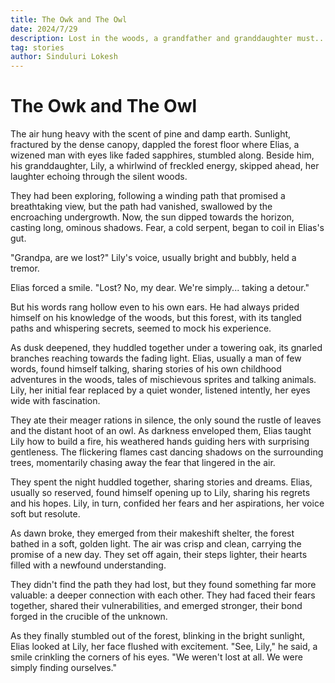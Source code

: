 ```yaml
---
title: The Owk and The Owl
date: 2024/7/29
description: Lost in the woods, a grandfather and granddaughter must...
tag: stories
author: Sinduluri Lokesh
---
```


# The Owk and The Owl

The air hung heavy with the scent of pine and damp earth. Sunlight, fractured by the dense canopy, dappled the forest floor where Elias, a wizened man with eyes like faded sapphires, stumbled along. Beside him, his granddaughter, Lily, a whirlwind of freckled energy, skipped ahead, her laughter echoing through the silent woods.

They had been exploring, following a winding path that promised a breathtaking view, but the path had vanished, swallowed by the encroaching undergrowth. Now, the sun dipped towards the horizon, casting long, ominous shadows. Fear, a cold serpent, began to coil in Elias's gut.

"Grandpa, are we lost?" Lily's voice, usually bright and bubbly, held a tremor.

Elias forced a smile. "Lost? No, my dear. We're simply... taking a detour."

But his words rang hollow even to his own ears. He had always prided himself on his knowledge of the woods, but this forest, with its tangled paths and whispering secrets, seemed to mock his experience.

As dusk deepened, they huddled together under a towering oak, its gnarled branches reaching towards the fading light. Elias, usually a man of few words, found himself talking, sharing stories of his own childhood adventures in the woods, tales of mischievous sprites and talking animals. Lily, her initial fear replaced by a quiet wonder, listened intently, her eyes wide with fascination.

They ate their meager rations in silence, the only sound the rustle of leaves and the distant hoot of an owl. As darkness enveloped them, Elias taught Lily how to build a fire, his weathered hands guiding hers with surprising gentleness. The flickering flames cast dancing shadows on the surrounding trees, momentarily chasing away the fear that lingered in the air.

They spent the night huddled together, sharing stories and dreams. Elias, usually so reserved, found himself opening up to Lily, sharing his regrets and his hopes. Lily, in turn, confided her fears and her aspirations, her voice soft but resolute.

As dawn broke, they emerged from their makeshift shelter, the forest bathed in a soft, golden light. The air was crisp and clean, carrying the promise of a new day. They set off again, their steps lighter, their hearts filled with a newfound understanding.

They didn't find the path they had lost, but they found something far more valuable: a deeper connection with each other. They had faced their fears together, shared their vulnerabilities, and emerged stronger, their bond forged in the crucible of the unknown.

As they finally stumbled out of the forest, blinking in the bright sunlight, Elias looked at Lily, her face flushed with excitement. "See, Lily," he said, a smile crinkling the corners of his eyes. "We weren't lost at all. We were simply finding ourselves."

